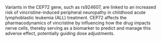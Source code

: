Variants in the CEP72 gene, such as rs924607, are linked to an increased risk of vincristine-induced peripheral neuropathy in childhood acute lymphoblastic leukemia (ALL) treatment. CEP72 affects the pharmacodynamics of vincristine by influencing how the drug impacts nerve cells, thereby serving as a biomarker to predict and manage this adverse effect, potentially guiding dose adjustments.